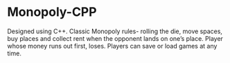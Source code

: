 # Monopoly-CPP
Designed using C++. Classic Monopoly rules- rolling the die, move spaces, buy places and collect rent when the opponent lands on one’s place. Player whose money runs out first, loses. Players can save or load games at any time.
